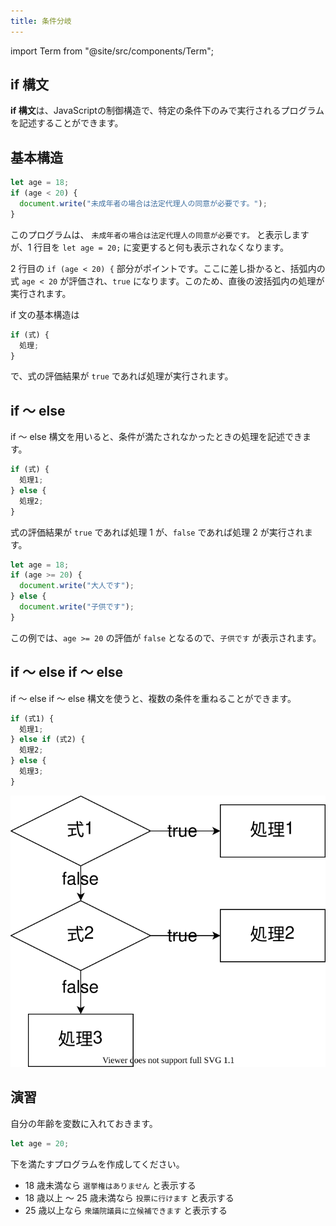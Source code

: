 ```yaml
---
title: 条件分岐
---
```


import Term from "@site/src/components/Term";

## if 構文

**if 構文**は、<Term type="javascript">JavaScript</Term>の<Term strong type="javascriptControlFlow">制御構造</Term>で、特定の条件下のみで実行されるプログラムを記述することができます。

## 基本構造

```javascript
let age = 18;
if (age < 20) {
  document.write("未成年者の場合は法定代理人の同意が必要です。");
}
```

このプログラムは、 `未成年者の場合は法定代理人の同意が必要です。` と表示しますが、1 行目を `let age = 20;` に変更すると何も表示されなくなります。

2 行目の `if (age < 20) {` 部分がポイントです。ここに差し掛かると、括弧内の<Term type="javascriptExpression">式</Term> `age < 20` が<Term type="javascriptEvaluation">評価</Term>され、`true` になります。このため、直後の波括弧内の処理が実行されます。

if 文の基本構造は

```javascript
if (式) {
  処理;
}
```

で、<Term type="javascriptExpression">式</Term>の<Term type="javascriptEvaluation">評価</Term>結果が `true` であれば処理が実行されます。

## if ～ else

if ～ else 構文を用いると、条件が満たされなかったときの処理を記述できます。

```javascript
if (式) {
  処理1;
} else {
  処理2;
}
```

<p><Term type="javascriptExpression">式</Term>の<Term type="javascriptEvaluation">評価</Term>結果が <code>true</code> であれば処理 1 が、<code>false</code> であれば処理 2 が実行されます。</p>

```javascript
let age = 18;
if (age >= 20) {
  document.write("大人です");
} else {
  document.write("子供です");
}
```

この例では、`age >= 20` の<Term type="javascriptEvaluation">評価</Term>が `false` となるので、`子供です` が表示されます。

## if ～ else if ～ else

if ～ else if ～ else 構文を使うと、複数の条件を重ねることができます。

```javascript
if (式1) {
  処理1;
} else if (式2) {
  処理2;
} else {
  処理3;
}
```

![if文のフローチャート](./flowchart.drawio.svg)

## 演習

自分の年齢を<Term type="javascriptVariable">変数</Term>に入れておきます。

```javascript
let age = 20;
```

下を満たすプログラムを作成してください。

- 18 歳未満なら `選挙権はありません` と表示する
- 18 歳以上 ～ 25 歳未満なら `投票に行けます` と表示する
- 25 歳以上なら `衆議院議員に立候補できます` と表示する
